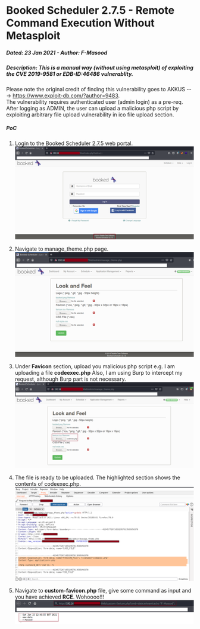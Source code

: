 # Booked Scheduler 2.7.5 - Remote Command Execution Without Metasploit
##### Dated: 23 Jan 2021 - Author: F-Masood
##### Description: This is a manual way (without using metasploit) of exploiting the **CVE 2019-9581** or **EDB-ID:46486** vulnerablity. 
Please note the original  credit of finding this vulnerability goes to AKKUS ---> https://www.exploit-db.com/?author=9483. \
The vulnerability requires authenticated user (admin login) as a pre-req. After logging as ADMIN, the user can upload a malicious php script by exploiting arbitrary file upload vulnerability in ico file upload section. 

##### PoC

1. Login to the Booked Scheduler 2.7.5 web portal.
![alt text](https://github.com/F-Masood/Booked-Scheduler-2.7.5---RCE-Without-MSF/blob/main/01.png)

2. Navigate to manage_theme.php page. 
![alt text](https://github.com/F-Masood/Booked-Scheduler-2.7.5---RCE-Without-MSF/blob/main/02.png)

3. Under **Favicon** section, upload you malicious php script e.g. I am uploading a file **codeexec.php** Also, I am using Burp to intercept my request, although Burp part is not necessary.
![alt text](https://github.com/F-Masood/Booked-Scheduler-2.7.5---RCE-Without-MSF/blob/main/03.png)

4. The file is ready to be uploaded. The highlighted section shows the contents of codeexec.php.
![alt text](https://github.com/F-Masood/Booked-Scheduler-2.7.5---RCE-Without-MSF/blob/main/04.png)

5. Navigate to **custom-favicon.php** file, give some command as input and you have achieved **RCE**. Wohoooo!!!
![alt text](https://github.com/F-Masood/Booked-Scheduler-2.7.5---RCE-Without-MSF/blob/main/05.png)

